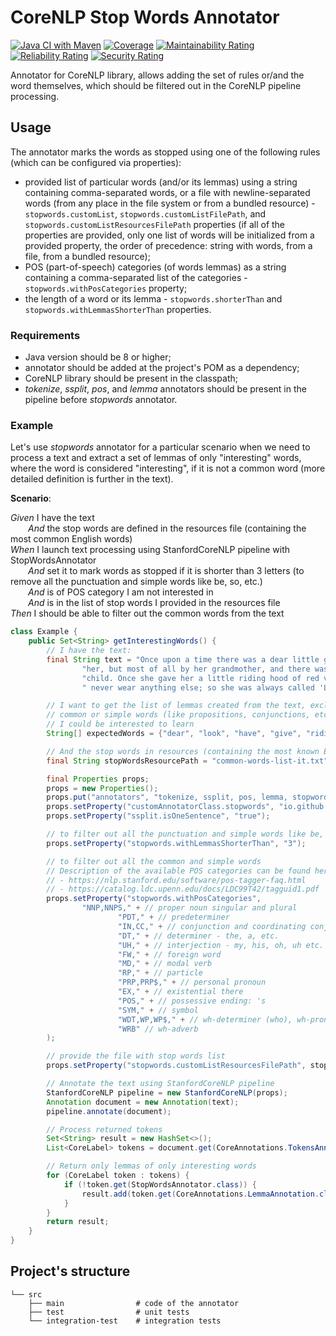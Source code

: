 # CoreNLP Stop Words Annotator
[![Java CI with Maven](https://github.com/pepperkit/corenlp-stop-words-annotator/actions/workflows/maven.yml/badge.svg?branch=master)](https://github.com/pepperkit/corenlp-stop-words-annotator/actions/workflows/maven.yml)
[![Coverage](https://sonarcloud.io/api/project_badges/measure?project=pepperkit_corenlp-stop-words-annotator&metric=coverage)](https://sonarcloud.io/dashboard?id=pepperkit_corenlp-stop-words-annotator)
[![Maintainability Rating](https://sonarcloud.io/api/project_badges/measure?project=pepperkit_corenlp-stop-words-annotator&metric=sqale_rating)](https://sonarcloud.io/dashboard?id=pepperkit_corenlp-stop-words-annotator)
[![Reliability Rating](https://sonarcloud.io/api/project_badges/measure?project=pepperkit_corenlp-stop-words-annotator&metric=reliability_rating)](https://sonarcloud.io/dashboard?id=pepperkit_corenlp-stop-words-annotator)
[![Security Rating](https://sonarcloud.io/api/project_badges/measure?project=pepperkit_corenlp-stop-words-annotator&metric=security_rating)](https://sonarcloud.io/dashboard?id=pepperkit_corenlp-stop-words-annotator)

Annotator for CoreNLP library, allows adding the set of rules or/and the word themselves, which should be filtered out in the
CoreNLP pipeline processing.

## Usage
The annotator marks the words as stopped using one of the following rules (which can be configured via properties):
- provided list of particular words (and/or its lemmas) using a string containing comma-separated words, or a file with newline-separated 
  words (from any place in the file system or from a bundled resource) - `stopwords.customList`, `stopwords.customListFilePath`, 
  and `stopwords.customListResourcesFilePath` properties (if all of the properties are provided, only one list of words
  will be initialized from a provided property, the order of precedence: string with words, from a file, from a bundled resource);
- POS (part-of-speech) categories (of words lemmas) as a string containing a comma-separated list of the categories - `stopwords.withPosCategories` property;
- the length of a word or its lemma - `stopwords.shorterThan` and `stopwords.withLemmasShorterThan` properties.

### Requirements
- Java version should be 8 or higher;
- annotator should be added at the project's POM as a dependency;
- CoreNLP library should be present in the classpath;
- *tokenize*, *ssplit*, *pos*, and *lemma* annotators should be present in the pipeline before *stopwords* annotator.

### Example
Let's use *stopwords* annotator for a particular scenario when we need to process a text and extract a set of lemmas of only 
"interesting" words, where the word is considered "interesting", if it is not a common word (more detailed definition is further in the text).

**Scenario**:

*Given* I have the text  
  *And* the stop words are defined in the resources file (containing the most common English words)  
*When* I launch text processing using StanfordCoreNLP pipeline with StopWordsAnnotator  
  *And* set it to mark words as stopped if it is shorter than 3 letters (to remove all the punctuation and simple words like be, so, etc.)  
  *And* is of POS category I am not interested in  
  *And* is in the list of stop words I provided in the resources file  
*Then* I should be able to filter out the common words from the text  

```java
class Example {
    public Set<String> getInterestingWords() {
        // I have the text:
        final String text = "Once upon a time there was a dear little girl who was loved by everyone who looked at " +
                "her, but most of all by her grandmother, and there was nothing that she would not have given to the " +
                "child. Once she gave her a little riding hood of red velvet, which suited her so well that she would" +
                " never wear anything else; so she was always called 'Little Red Riding Hood.'";

        // I want to get the list of lemmas created from the text, excluding words from the provided list and all the
        // common or simple words (like propositions, conjunctions, etc.), since I want to extract only the words
        // I could be interested to learn
        String[] expectedWords = {"dear", "look", "have", "give", "riding", "hood", "velvet", "suit", "wear", "call"};

        // And the stop words in resources (containing the most known English words)
        final String stopWordsResourcePath = "common-words-list-it.txt";

        final Properties props;
        props = new Properties();
        props.put("annotators", "tokenize, ssplit, pos, lemma, stopwords");
        props.setProperty("customAnnotatorClass.stopwords", "io.github.pepperkit.corenlp.stopwords.StopWordsAnnotator");
        props.setProperty("ssplit.isOneSentence", "true");

        // to filter out all the punctuation and simple words like be, so, etc.
        props.setProperty("stopwords.withLemmasShorterThan", "3");

        // to filter out all the common and simple words
        // Description of the available POS categories can be found here:
        // - https://nlp.stanford.edu/software/pos-tagger-faq.html
        // - https://catalog.ldc.upenn.edu/docs/LDC99T42/tagguid1.pdf
        props.setProperty("stopwords.withPosCategories",
                "NNP,NNPS," + // proper noun singular and plural
                        "PDT," + // predeterminer
                        "IN,CC," + // conjunction and coordinating conjunction (but, and etc.)
                        "DT," + // determiner - the, a, etc.
                        "UH," + // interjection - my, his, oh, uh etc.
                        "FW," + // foreign word
                        "MD," + // modal verb
                        "RP," + // particle
                        "PRP,PRP$," + // personal pronoun
                        "EX," + // existential there
                        "POS," + // possessive ending: 's
                        "SYM," + // symbol
                        "WDT,WP,WP$," + // wh-determiner (who), wh-pronoun (who, what, whom) and possessive wh-pronoun (whose)
                        "WRB" // wh-adverb
        );

        // provide the file with stop words list
        props.setProperty("stopwords.customListResourcesFilePath", stopWordsResourcePath);

        // Annotate the text using StanfordCoreNLP pipeline
        StanfordCoreNLP pipeline = new StanfordCoreNLP(props);
        Annotation document = new Annotation(text);
        pipeline.annotate(document);

        // Process returned tokens
        Set<String> result = new HashSet<>();
        List<CoreLabel> tokens = document.get(CoreAnnotations.TokensAnnotation.class);

        // Return only lemmas of only interesting words
        for (CoreLabel token : tokens) {
            if (!token.get(StopWordsAnnotator.class)) {
                result.add(token.get(CoreAnnotations.LemmaAnnotation.class));
            }
        }
        return result;
    }
}
```

## Project's structure
```
└── src
    ├── main                # code of the annotator
    ├── test                # unit tests
    └── integration-test    # integration tests
```
